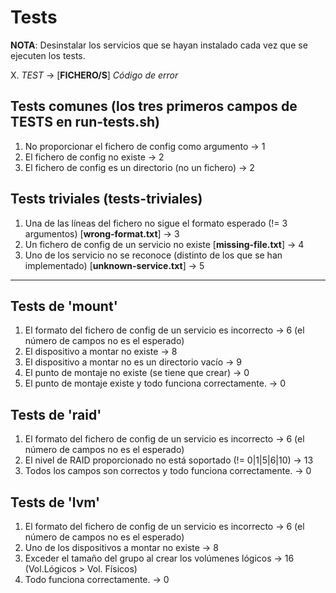 # Tests

**NOTA**: Desinstalar los servicios que se hayan instalado cada vez que se ejecuten los tests.

X. *TEST* -> [**FICHERO/S**] *Código de error*

## Tests comunes (los tres primeros campos de TESTS en run-tests.sh)
1. No proporcionar el fichero de config como argumento -> 1
2. El fichero de config no existe -> 2
3. El fichero de config es un directorio (no un fichero) -> 2

## Tests triviales (tests-triviales)
1. Una de las líneas del fichero no sigue el formato esperado (!= 3 argumentos) [**wrong-format.txt**] -> 3
2. Un fichero de config de un servicio no existe [**missing-file.txt**] -> 4
3. Uno de los servicio no se reconoce (distinto de los que se han implementado) [**unknown-service.txt**] -> 5

---

## Tests de 'mount'
1. El formato del fichero de config de un servicio es incorrecto -> 6
   (el número de campos no es el esperado)
2. El dispositivo a montar no existe -> 8
3. El dispositivo a montar no es un directorio vacío -> 9
4. El punto de montaje no existe (se tiene que crear) -> 0
5. El punto de montaje existe y todo funciona correctamente. -> 0

## Tests de 'raid'
1. El formato del fichero de config de un servicio es incorrecto -> 6
   (el número de campos no es el esperado)
2. El nivel de RAID proporcionado no está soportado (!= 0|1|5|6|10) -> 13
3. Todos los campos son correctos y todo funciona correctamente. -> 0

## Tests de 'lvm'
1. El formato del fichero de config de un servicio es incorrecto -> 6
   (el número de campos no es el esperado)
2. Uno de los dispositivos a montar no existe -> 8
3. Exceder el tamaño del grupo al crear los volúmenes lógicos -> 16
   (Vol.Lógicos > Vol. Físicos)
4. Todo funciona correctamente. -> 0
